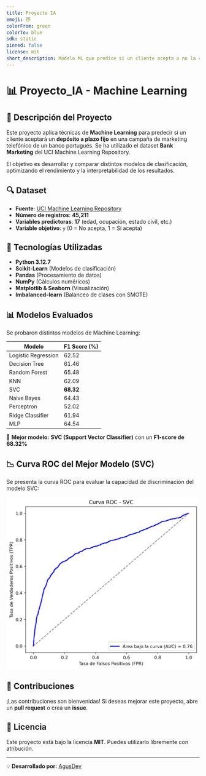 ```yaml
---
title: Proyecto IA
emoji: 😻
colorFrom: green
colorTo: blue
sdk: static
pinned: false
license: mit
short_description: Modelo ML que predice si un cliente acepta o no la campaña
---
```

# 📊 Proyecto_IA - Machine Learning

## 📌 Descripción del Proyecto
Este proyecto aplica técnicas de **Machine Learning** para predecir si un cliente aceptará un **depósito a plazo fijo** en una campaña de marketing telefónico de un banco portugués. Se ha utilizado el dataset **Bank Marketing** del UCI Machine Learning Repository.

El objetivo es desarrollar y comparar distintos modelos de clasificación, optimizando el rendimiento y la interpretabilidad de los resultados.

## 🔍 Dataset
- **Fuente**: [UCI Machine Learning Repository](https://archive.ics.uci.edu/ml/datasets/Bank+Marketing)
- **Número de registros**: **45,211**
- **Variables predictoras**: **17** (edad, ocupación, estado civil, etc.)
- **Variable objetivo**: `y` (0 = No acepta, 1 = Sí acepta)

## 🚀 Tecnologías Utilizadas
- **Python 3.12.7**
- **Scikit-Learn** (Modelos de clasificación)
- **Pandas** (Procesamiento de datos)
- **NumPy** (Cálculos numéricos)
- **Matplotlib & Seaborn** (Visualización)
- **Imbalanced-learn** (Balanceo de clases con SMOTE)

## 📊 Modelos Evaluados
Se probaron distintos modelos de Machine Learning:

| Modelo               | F1 Score (%) |
|----------------------|-------------|
| Logistic Regression | 62.52        |
| Decision Tree       | 61.46        |
| Random Forest       | 65.48        |
| KNN                 | 62.09        |
| SVC                 | **68.32**    |
| Naive Bayes         | 64.43        |
| Perceptron          | 52.02        |
| Ridge Classifier    | 61.94        |
| MLP                 | 64.54        |

🔹 **Mejor modelo:** **SVC (Support Vector Classifier)** con un **F1-score de 68.32%**

## 📉 Curva ROC del Mejor Modelo (SVC)
Se presenta la curva ROC para evaluar la capacidad de discriminación del modelo SVC:

![Curva ROC - SVC](roc_svc.png)

## 🤝 Contribuciones
¡Las contribuciones son bienvenidas! Si deseas mejorar este proyecto, abre un **pull request** o crea un **issue**.

## 📄 Licencia
Este proyecto está bajo la licencia **MIT**. Puedes utilizarlo libremente con atribución.

---

💡 **Desarrollado por:** [AgusDev](https://github.com/AgustinZP)
